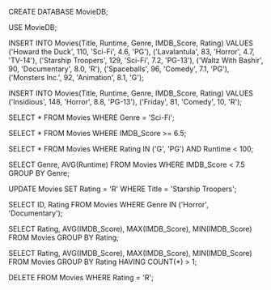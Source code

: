 CREATE DATABASE MovieDB;

USE MovieDB;

INSERT INTO Movies(Title, Runtime, Genre, IMDB_Score, Rating)
VALUES
('Howard the Duck', 110, 'Sci-Fi', 4.6, 'PG'),
('Lavalantula', 83, 'Horror', 4.7, 'TV-14'),
('Starship Troopers', 129, 'Sci-Fi', 7.2, 'PG-13'),
('Waltz With Bashir', 90, 'Documentary', 8.0, 'R'),
('Spaceballs', 96, 'Comedy', 7.1, 'PG'),
('Monsters Inc.', 92, 'Animation', 8.1, 'G');


INSERT INTO Movies(Title, Runtime, Genre, IMDB_Score, Rating)
VALUES
('Insidious', 148, 'Horror', 8.8, 'PG-13'),
('Friday', 81, 'Comedy', 10, 'R');

SELECT * FROM Movies WHERE Genre = 'Sci-Fi';


SELECT * FROM Movies WHERE IMDB_Score >= 6.5;


SELECT * FROM Movies WHERE Rating IN ('G', 'PG') AND Runtime < 100;


SELECT Genre, AVG(Runtime) FROM Movies WHERE IMDB_Score < 7.5 GROUP BY Genre;


UPDATE Movies SET Rating = 'R' WHERE Title = 'Starship Troopers';


SELECT ID, Rating FROM Movies WHERE Genre IN ('Horror', 'Documentary');


SELECT Rating, AVG(IMDB_Score), MAX(IMDB_Score), MIN(IMDB_Score) FROM Movies GROUP BY Rating;


SELECT Rating, AVG(IMDB_Score), MAX(IMDB_Score), MIN(IMDB_Score) FROM Movies GROUP BY Rating HAVING COUNT(*) > 1;


DELETE FROM Movies WHERE Rating = 'R';
